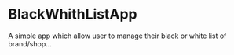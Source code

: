 # BlackWhithListApp
A simple app which allow user to manage their black or white list of brand/shop...
